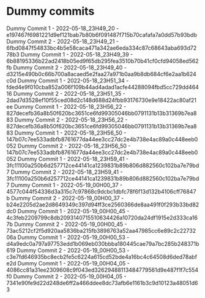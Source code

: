 # Dummy commits

Dummy Commit 1 - 2022-05-18_23H49_20 - e197467f6981221d9ef121bab7b80b6f091487f715b70cafafa7a0dd57b93bdb
Dummy Commit 2 - 2022-05-18_23H49_21 - 6fbd0847f54833bc4b5e58caca471a342ae6eda334c87c68643aba693d7278b3
Dummy Commit 1 - 2022-05-18_23H49_39 - 6b88195336b22ad2418b05ed9f65db295fea3510b70b41cf0cfd94058ed562fb
Dummy Commit 2 - 2022-05-18_23H49_40 - d3215e490b0c66b700a8acaed5e2faa27a971b0aa9b8db684cf6e2aa1b624c0d
Dummy Commit 1 - 2022-05-18_23H51_34 - fded4e9f010cba852a006f109b44ad4adad1acfe44288094fbd5cc729dd46416
Dummy Commit 2 - 2022-05-18_23H51_35 - 2dad7d3528ef10f55ced08d2c148d688d24fbb93176730e9e18422ac80af21ee
Dummy Commit 1 - 2022-05-18_23H56_22 - 827decefb36a8b50f620bc3651ce6fd99305046bb0791131b13b31369b7ea883
Dummy Commit 2 - 2022-05-18_23H56_22 - 827decefb36a8b50f620bc3651ce6fd99305046bb0791131b13b31369b7ea883
Dummy Commit 1 - 2022-05-18_23H56_50 - 147b07c7ee533adbfb8761677da44ee3cc27dc2e4b738e4ac89a0c448eeb0052
Dummy Commit 2 - 2022-05-18_23H56_50 - 147b07c7ee533adbfb8761677da44ee3cc27dc2e4b738e4ac89a0c448eeb0052
Dummy Commit 1 - 2022-05-18_23H59_41 - 3fc11100a250b6d257712ce44141ca1239831b89b806d882560c102ba7e79bd7
Dummy Commit 2 - 2022-05-18_23H59_41 - 3fc11100a250b6d257712ce44141ca1239831b89b806d882560c102ba7e79bd7
Dummy Commit 1 - 2022-05-19_00H00_37 - 4577c044f54336d3a315c7c97868c9dcbc1dbfc78f6f13d132b4106cff76847b
Dummy Commit 2 - 2022-05-19_00H00_37 - b24e2205d2ae2d8649349c397d94ff3ce2560366de8aa491f0f293b33bd82dc0
Dummy Commit 1 - 2022-05-19_00H00_45 - 4c3feb2209799c8db2093140715510634426a10720da24df1915e2d333ca167b
Dummy Commit 2 - 2022-05-19_00H00_45 - 73ac5212cf2f5d920aa5836ba215fb3898763a52aa47985cc6e89c2c2273206a
Dummy Commit 1 - 2022-05-19_00H00_53 - d4a9edc0a797a97753edd1b069eb030bbba180445cae79a7bc285b248371b619
Dummy Commit 2 - 2022-05-19_00H00_53 - c3e7fd646935bc8ecb2fe5c6224a615cd52bde4a16bc4c64508d6ded78abfe2d
Dummy Commit 1 - 2022-05-19_00H04_05 - 4086cc81a31ee2309608c9f043ed32629488113484779561d9e487f1f7c554f0
Dummy Commit 2 - 2022-05-19_00H04_05 - 7341e90fe9d22d248de6ff2a466ddee8dc73afb6e1161b3c9d10123a48051d63
